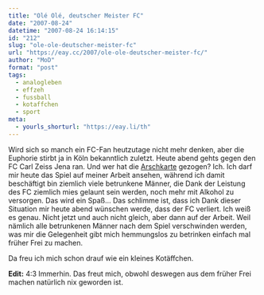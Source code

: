 ```yaml
---
title: "Olé Olé, deutscher Meister FC"
date: "2007-08-24"
datetime: "2007-08-24 16:14:15"
id: "212"
slug: "ole-ole-deutscher-meister-fc"
url: "https://eay.cc/2007/ole-ole-deutscher-meister-fc/"
author: "MoD"
format: "post"
tags:
  - analogleben
  - effzeh
  - fussball
  - kotaffchen
  - sport
meta:
  - yourls_shorturl: "https://eay.li/th"
---
```


Wird sich so manch ein FC-Fan heutzutage nicht mehr denken, aber die Euphorie stirbt ja in Köln bekanntlich zuletzt. Heute abend gehts gegen den FC Carl Zeiss Jena ran. Und wer hat die [Arschkarte](http://www.fragenohneantwort.de/fragen/frage72.htm#Oben) gezogen? Ich. Ich darf mir heute das Spiel auf meiner Arbeit ansehen, während ich damit beschäftigt bin ziemlich viele betrunkene Männer, die Dank der Leistung des FC ziemlich mies gelaunt sein werden, noch mehr mit Alkohol zu versorgen. Das wird ein Spaß... Das schlimme ist, dass ich Dank dieser Situation mir heute abend wünschen werde, dass der FC verliert. Ich weiß es genau. Nicht jetzt und auch nicht gleich, aber dann auf der Arbeit. Weil nämlich alle betrunkenen Männer nach dem Spiel verschwinden werden, was mir die Gelegenheit gibt mich hemmungslos zu betrinken einfach mal früher Frei zu machen.

Da freu ich mich schon drauf wie ein kleines Kotäffchen.

**Edit:** 4:3 Immerhin. Das freut mich, obwohl deswegen aus dem früher Frei machen natürlich nix geworden ist.
